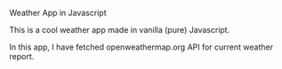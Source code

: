  Weather App in Javascript

This is a cool weather app made in vanilla (pure) Javascript.

In this app, I have fetched openweathermap.org API for current weather report.


